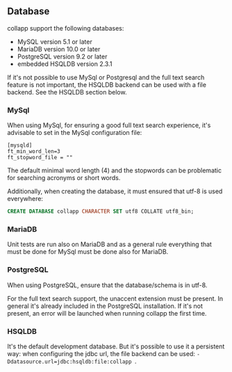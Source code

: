 ## Database

collapp support the following databases:

 - MySQL version 5.1 or later
 - MariaDB version 10.0 or later
 - PostgreSQL version 9.2 or later
 - embedded HSQLDB version 2.3.1
 
If it's not possible to use MySql or Postgresql and the full text search feature is not important, the HSQLDB backend can be used with a file backend. See the HSQLDB section below. 
 
### MySql

When using MySql, for ensuring a good full text search experience, it's advisable to set in the MySql configuration file:

```
[mysqld]
ft_min_word_len=3
ft_stopword_file = ""
``` 

The default minimal word length (4) and the stopwords can be problematic for searching acronyms or short words.

Additionally, when creating the database, it must ensured that utf-8 is used everywhere:

```sql
CREATE DATABASE collapp CHARACTER SET utf8 COLLATE utf8_bin;
```

### MariaDB

Unit tests are run also on MariaDB and as a general rule everything that must be done for MySql must be done also for MariaDB.

### PostgreSQL

When using PostgreSQL, ensure that the database/schema is in utf-8.

For the full text search support, the unaccent extension must be present. In general it's already included in the PostgreSQL
installation. If it's not present, an error will be launched when running collapp the first time.


### HSQLDB

It's the default development database. But it's possible to use it a persistent way: when configuring the jdbc url, the file backend can be used: `-Ddatasource.url=jdbc:hsqldb:file:collapp `.
